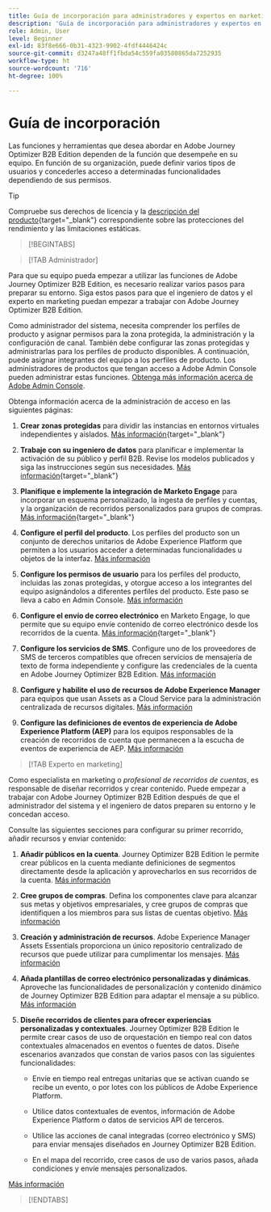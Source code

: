 ```yaml
---
title: Guía de incorporación para administradores y expertos en marketing
description: 'Guía de incorporación para administradores y expertos en marketing: establezca zonas protegidas, configure canales, cree grupos de compras y diseñe recorridos de cuenta en Journey Optimizer B2B Edition.'
role: Admin, User
level: Beginner
exl-id: 83f8e666-0b31-4323-9902-4fdf4446424c
source-git-commit: d3247a48ff1fbda54c559fa03580865da7252935
workflow-type: ht
source-wordcount: '716'
ht-degree: 100%

---
```


# Guía de incorporación

Las funciones y herramientas que desea abordar en Adobe Journey Optimizer B2B Edition dependen de la función que desempeñe en su equipo. En función de su organización, puede definir varios tipos de usuarios y concederles acceso a determinadas funcionalidades dependiendo de sus permisos.

>[!TIP]
>
>Compruebe sus derechos de licencia y la [descripción del producto](https://helpx.adobe.com/es/legal/product-descriptions/adobe-journey-optimizer-b2b.html?lang=es){target="_blank"} correspondiente sobre las protecciones del rendimiento y las limitaciones estáticas.

>[!BEGINTABS]

>[!TAB Administrador]

Para que su equipo pueda empezar a utilizar las funciones de Adobe Journey Optimizer B2B Edition, es necesario realizar varios pasos para preparar su entorno. Siga estos pasos para que el ingeniero de datos y el experto en marketing puedan empezar a trabajar con Adobe Journey Optimizer B2B Edition.

Como administrador del sistema, necesita comprender los perfiles de producto y asignar permisos para la zona protegida, la administración y la configuración de canal. También debe configurar las zonas protegidas y administrarlas para los perfiles de producto disponibles. A continuación, puede asignar integrantes del equipo a los perfiles de producto. Los administradores de productos que tengan acceso a Adobe Admin Console pueden administrar estas funciones. [Obtenga más información acerca de Adobe Admin Console](https://helpx.adobe.com/es/enterprise/using/admin-console.html).

Obtenga información acerca de la administración de acceso en las siguientes páginas:

1. **Crear zonas protegidas** para dividir las instancias en entornos virtuales independientes y aislados. [Más información](https://experienceleague.adobe.com/es/docs/experience-platform/sandbox/home#understanding-sandboxes){target="_blank"}

1. **Trabaje con su ingeniero de datos** para planificar e implementar la activación de su público y perfil B2B. Revise los modelos publicados y siga las instrucciones según sus necesidades. [Más información](https://experienceleague.adobe.com/es/docs/blueprints-learn/architecture/b2b-activation/overview){target="_blank"}

1. **Planifique e implemente la integración de Marketo Engage** para incorporar un esquema personalizado, la ingesta de perfiles y cuentas, y la organización de recorridos personalizados para grupos de compras. [Más información](https://experienceleague.adobe.com/es/docs/blueprints-learn/architecture/b2b-activation/b2b-journeys-with-marketo){target="_blank"}

1. **Configure el perfil del producto**. Los perfiles del producto son un conjunto de derechos unitarios de Adobe Experience Platform que permiten a los usuarios acceder a determinadas funcionalidades u objetos de la interfaz. [Más información](../admin/user-management.md#create-the-marketo-engage-product-profile)

1. **Configure los permisos de usuario** para los perfiles del producto, incluidas las zonas protegidas, y otorgue acceso a los integrantes del equipo asignándolos a diferentes perfiles del producto. Este paso se lleva a cabo en Admin Console. [Más información](../admin/user-management.md#create-a-user-group)

1. **Configure el envío de correo electrónico** en Marketo Engage, lo que permite que su equipo envíe contenido de correo electrónico desde los recorridos de la cuenta. [Más información](https://experienceleague.adobe.com/es/docs/marketo/using/getting-started/initial-setup/setup-steps#ensure-email-deliverability){target="_blank"}

1. **Configure los servicios de SMS**. Configure uno de los proveedores de SMS de terceros compatibles que ofrecen servicios de mensajería de texto de forma independiente y configure las credenciales de la cuenta en Adobe Journey Optimizer B2B Edition. [Más información](../admin/configure-channels-sms.md)

1. **Configure y habilite el uso de recursos de Adobe Experience Manager** para equipos que usan Assets as a Cloud Service para la administración centralizada de recursos digitales. [Más información](../admin/configure-aem-repositories.md)

1. **Configure las definiciones de eventos de experiencia de Adobe Experience Platform (AEP)** para los equipos responsables de la creación de recorridos de cuenta que permanecen a la escucha de eventos de experiencia de AEP. [Más información](../admin/configure-aep-events.md)

>[!TAB Experto en marketing]

Como especialista en marketing o _profesional de recorridos de cuentas_, es responsable de diseñar recorridos y crear contenido. Puede empezar a trabajar con Adobe Journey Optimizer B2B Edition después de que el administrador del sistema y el ingeniero de datos preparen su entorno y le concedan acceso.

Consulte las siguientes secciones para configurar su primer recorrido, añadir recursos y enviar contenido:

1. **Añadir públicos en la cuenta**. Journey Optimizer B2B Edition le permite crear públicos en la cuenta mediante definiciones de segmentos directamente desde la aplicación y aprovecharlos en sus recorridos de la cuenta. [Más información](../audiences/account-audience-overview.md)

1. **Cree grupos de compras**. Defina los componentes clave para alcanzar sus metas y objetivos empresariales, y cree grupos de compras que identifiquen a los miembros para sus listas de cuentas objetivo. [Más información](../buying-groups/buying-groups-overview.md)

1. **Creación y administración de recursos**. Adobe Experience Manager Assets Essentials proporciona un único repositorio centralizado de recursos que puede utilizar para cumplimentar los mensajes. [Más información](../content/assets-overview.md)

1. **Añada plantillas de correo electrónico personalizadas y dinámicas**. Aproveche las funcionalidades de personalización y contenido dinámico de Journey Optimizer B2B Edition para adaptar el mensaje a su público. [Más información](../content/email-templates.md)

1. **Diseñe recorridos de clientes para ofrecer experiencias personalizadas y contextuales**. Journey Optimizer B2B Edition le permite crear casos de uso de orquestación en tiempo real con datos contextuales almacenados en eventos o fuentes de datos. Diseñe escenarios avanzados que constan de varios pasos con las siguientes funcionalidades:

   * Envíe en tiempo real entregas unitarias que se activan cuando se recibe un evento, o por lotes con los públicos de Adobe Experience Platform.

   * Utilice datos contextuales de eventos, información de Adobe Experience Platform o datos de servicios API de terceros.

   * Utilice las acciones de canal integradas (correo electrónico y SMS) para enviar mensajes diseñados en Journey Optimizer B2B Edition.

   * En el mapa del recorrido, cree casos de uso de varios pasos, añada condiciones y envíe mensajes personalizados.

[Más información](../journeys/journey-overview.md)

>[!ENDTABS]
